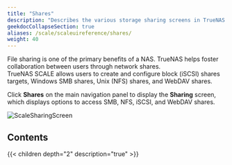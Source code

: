 ```yaml
---
title: "Shares"
description: "Describes the various storage sharing screens in TrueNAS SCALE."
geekdocCollapseSection: true
aliases: /scale/scaleuireference/shares/
weight: 40
---
```


File sharing is one of the primary benefits of a NAS. TrueNAS helps foster collaboration between users through network shares.  
TrueNAS SCALE allows users to create and configure block (iSCSI) shares targets, Windows SMB shares, Unix (NFS) shares, and WebDAV shares. 

Click **Shares** on the main navigation panel to display the **Sharing** screen, which displays options to access SMB, NFS, iSCSI, and WebDAV shares.

![ScaleSharingScreen](/images/SCALE/22.02/ScaleSharingScreen.png "SCALE Sharing Screen")

## Contents

{{< children depth="2" description="true" >}}
